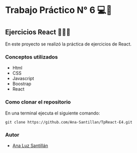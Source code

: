 # Trabajo Práctico N° 6 💻💜
## Ejercicios React 👩🏻‍💻

En este proyecto se realizó la práctica de ejercicios de React.

### Conceptos utilizados
- Html
- CSS
- Javascript
- Boostrap
- React

### Como clonar el repositorio

En una terminal ejecuta el siguiente comando:

```
git clone https://github.com/Ana-Santillan/TpReact-E4.git
```

### Autor 

- [Ana Luz Santillán](https://www.linkedin.com/in/ana-luz-santillán)
